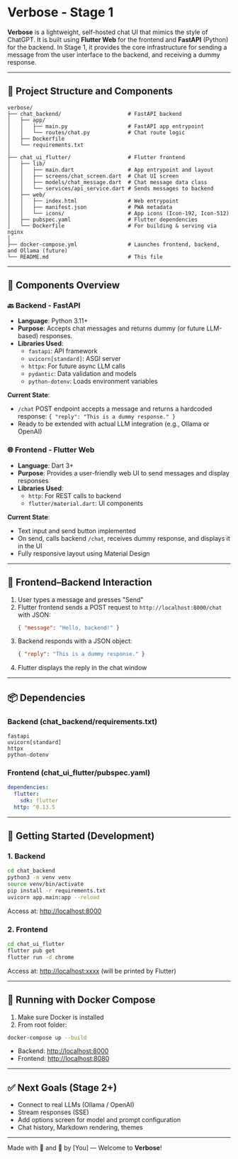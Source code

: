 # Verbose - Stage 1

**Verbose** is a lightweight, self-hosted chat UI that mimics the style of ChatGPT. It is built using **Flutter Web** for the frontend and **FastAPI** (Python) for the backend. In Stage 1, it provides the core infrastructure for sending a message from the user interface to the backend, and receiving a dummy response.

---

## 🚧 Project Structure and Components

```
verbose/
├── chat_backend/                     # FastAPI backend
│   ├── app/
│   │   ├── main.py                   # FastAPI app entrypoint
│   │   └── routes/chat.py            # Chat route logic
│   ├── Dockerfile
│   └── requirements.txt
│
├── chat_ui_flutter/                  # Flutter frontend
│   ├── lib/
│   │   ├── main.dart                 # App entrypoint and layout
│   │   ├── screens/chat_screen.dart  # Chat UI screen
│   │   ├── models/chat_message.dart  # Chat message data class
│   │   └── services/api_service.dart # Sends messages to backend
│   ├── web/
│   │   ├── index.html                # Web entrypoint
│   │   ├── manifest.json             # PWA metadata
│   │   └── icons/                    # App icons (Icon-192, Icon-512)
│   ├── pubspec.yaml                  # Flutter dependencies
│   └── Dockerfile                    # For building & serving via nginx
│
├── docker-compose.yml                # Launches frontend, backend, and Ollama (future)
└── README.md                         # This file
```

---

## 🧩 Components Overview

### 🔙 Backend - FastAPI

- **Language**: Python 3.11+
- **Purpose**: Accepts chat messages and returns dummy (or future LLM-based) responses.
- **Libraries Used**:
  - `fastapi`: API framework
  - `uvicorn[standard]`: ASGI server
  - `httpx`: For future async LLM calls
  - `pydantic`: Data validation and models
  - `python-dotenv`: Loads environment variables

**Current State**:

- `/chat` POST endpoint accepts a message and returns a hardcoded response: `{ "reply": "This is a dummy response." }`
- Ready to be extended with actual LLM integration (e.g., Ollama or OpenAI)

### 🌐 Frontend - Flutter Web

- **Language**: Dart 3+
- **Purpose**: Provides a user-friendly web UI to send messages and display responses
- **Libraries Used**:
  - `http`: For REST calls to backend
  - `flutter/material.dart`: UI components

**Current State**:

- Text input and send button implemented
- On send, calls backend `/chat`, receives dummy response, and displays it in the UI
- Fully responsive layout using Material Design

---

## 🔗 Frontend–Backend Interaction

1. User types a message and presses "Send"
2. Flutter frontend sends a POST request to `http://localhost:8000/chat` with JSON:
   ```json
   { "message": "Hello, backend!" }
   ```
3. Backend responds with a JSON object:
   ```json
   { "reply": "This is a dummy response." }
   ```
4. Flutter displays the reply in the chat window

---

## 📦 Dependencies

### Backend (chat\_backend/requirements.txt)

```
fastapi
uvicorn[standard]
httpx
python-dotenv
```

### Frontend (chat\_ui\_flutter/pubspec.yaml)

```yaml
dependencies:
  flutter:
    sdk: flutter
  http: ^0.13.5
```

---

## 🚀 Getting Started (Development)

### 1. Backend

```bash
cd chat_backend
python3 -m venv venv
source venv/bin/activate
pip install -r requirements.txt
uvicorn app.main:app --reload
```

Access at: [http://localhost:8000](http://localhost:8000)

### 2. Frontend

```bash
cd chat_ui_flutter
flutter pub get
flutter run -d chrome
```

Access at: [http://localhost\:xxxx](http://localhost\:xxxx) (will be printed by Flutter)

---

## 🐳 Running with Docker Compose

1. Make sure Docker is installed
2. From root folder:

```bash
docker-compose up --build
```

- Backend: [http://localhost:8000](http://localhost:8000)
- Frontend: [http://localhost:8080](http://localhost:8080)

---

## ✅ Next Goals (Stage 2+)

- Connect to real LLMs (Ollama / OpenAI)
- Stream responses (SSE)
- Add options screen for model and prompt configuration
- Chat history, Markdown rendering, themes

---

Made with 🧠 and 🐍 by [You] — Welcome to **Verbose**!

